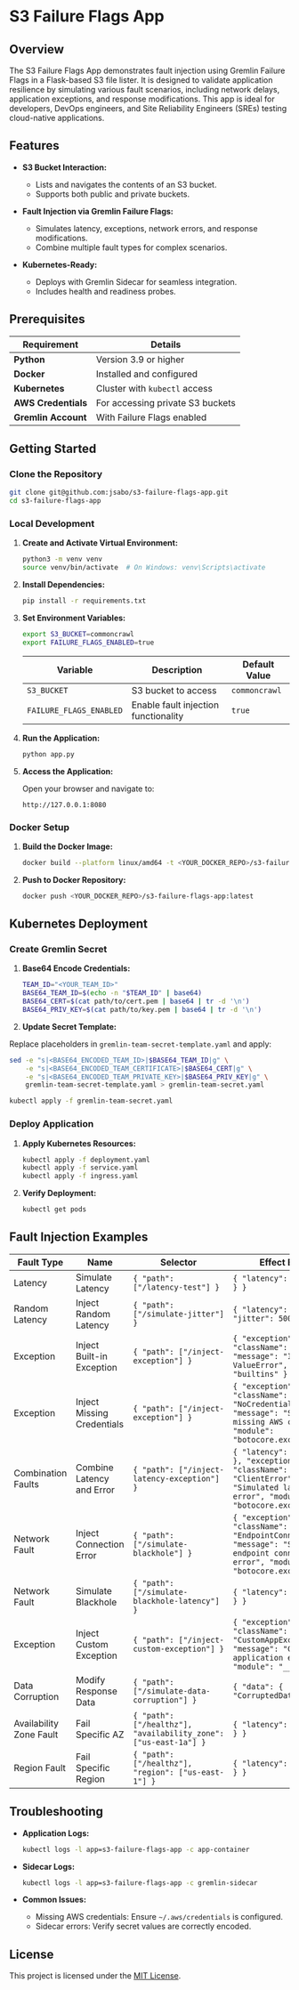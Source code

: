 # S3 Failure Flags App

## Overview

The S3 Failure Flags App demonstrates fault injection using Gremlin Failure Flags in a Flask-based S3 file lister. It is designed to validate application resilience by simulating various fault scenarios, including network delays, application exceptions, and response modifications. This app is ideal for developers, DevOps engineers, and Site Reliability Engineers (SREs) testing cloud-native applications.

## Features

- **S3 Bucket Interaction:**

  - Lists and navigates the contents of an S3 bucket.
  - Supports both public and private buckets.

- **Fault Injection via Gremlin Failure Flags:**

  - Simulates latency, exceptions, network errors, and response modifications.
  - Combine multiple fault types for complex scenarios.

- **Kubernetes-Ready:**

  - Deploys with Gremlin Sidecar for seamless integration.
  - Includes health and readiness probes.

## Prerequisites

| Requirement         | Details                          |
| ------------------- | -------------------------------- |
| **Python**          | Version 3.9 or higher            |
| **Docker**          | Installed and configured         |
| **Kubernetes**      | Cluster with `kubectl` access    |
| **AWS Credentials** | For accessing private S3 buckets |
| **Gremlin Account** | With Failure Flags enabled       |

## Getting Started

### Clone the Repository

```bash
git clone git@github.com:jsabo/s3-failure-flags-app.git
cd s3-failure-flags-app
```

### Local Development

1. **Create and Activate Virtual Environment:**

   ```bash
   python3 -m venv venv
   source venv/bin/activate  # On Windows: venv\Scripts\activate
   ```

2. **Install Dependencies:**

   ```bash
   pip install -r requirements.txt
   ```

3. **Set Environment Variables:**

   ```bash
   export S3_BUCKET=commoncrawl
   export FAILURE_FLAGS_ENABLED=true
   ```

   | Variable                | Description                          | Default Value |
   | ----------------------- | ------------------------------------ | ------------- |
   | `S3_BUCKET`             | S3 bucket to access                  | `commoncrawl` |
   | `FAILURE_FLAGS_ENABLED` | Enable fault injection functionality | `true`        |

4. **Run the Application:**

   ```bash
   python app.py
   ```

5. **Access the Application:**

   Open your browser and navigate to:

   ```
   http://127.0.0.1:8080
   ```

### Docker Setup

1. **Build the Docker Image:**

   ```bash
   docker build --platform linux/amd64 -t <YOUR_DOCKER_REPO>/s3-failure-flags-app:latest .
   ```

2. **Push to Docker Repository:**

   ```bash
   docker push <YOUR_DOCKER_REPO>/s3-failure-flags-app:latest
   ```

## Kubernetes Deployment

### Create Gremlin Secret

1. **Base64 Encode Credentials:**

   ```bash
   TEAM_ID="<YOUR_TEAM_ID>"
   BASE64_TEAM_ID=$(echo -n "$TEAM_ID" | base64)
   BASE64_CERT=$(cat path/to/cert.pem | base64 | tr -d '\n')
   BASE64_PRIV_KEY=$(cat path/to/key.pem | base64 | tr -d '\n')
   ```

2. **Update Secret Template:**

Replace placeholders in `gremlin-team-secret-template.yaml` and apply:

   ```bash
   sed -e "s|<BASE64_ENCODED_TEAM_ID>|$BASE64_TEAM_ID|g" \
       -e "s|<BASE64_ENCODED_TEAM_CERTIFICATE>|$BASE64_CERT|g" \
       -e "s|<BASE64_ENCODED_TEAM_PRIVATE_KEY>|$BASE64_PRIV_KEY|g" \
       gremlin-team-secret-template.yaml > gremlin-team-secret.yaml
   
   kubectl apply -f gremlin-team-secret.yaml
   ```

### Deploy Application

1. **Apply Kubernetes Resources:**

   ```bash
   kubectl apply -f deployment.yaml
   kubectl apply -f service.yaml
   kubectl apply -f ingress.yaml
   ```

2. **Verify Deployment:**

   ```bash
   kubectl get pods
   ```

## Fault Injection Examples

| Fault Type              | Name                       | Selector                                                        | Effect Example                                                                                                                                          |
| ----------------------- | -------------------------- | --------------------------------------------------------------- | ------------------------------------------------------------------------------------------------------------------------------------------------------- |
| Latency                 | Simulate Latency           | `{ "path": ["/latency-test"] }`                                 | `{ "latency": { "ms": 5000 } }`                                                                                                                         |
| Random Latency          | Inject Random Latency      | `{ "path": ["/simulate-jitter"] }`                              | `{ "latency": { "ms": 2000, "jitter": 500 } }`                                                                                                          |
| Exception               | Inject Built-in Exception  | `{ "path": ["/inject-exception"] }`                             | `{ "exception": { "className": "ValueError", "message": "Injected ValueError", "module": "builtins" } }`                                                |
| Exception               | Inject Missing Credentials | `{ "path": ["/inject-exception"] }`                             | `{ "exception": { "className": "NoCredentialsError", "message": "Simulated missing AWS credentials", "module": "botocore.exceptions" } }`               |
| Combination Faults      | Combine Latency and Error  | `{ "path": ["/inject-latency-exception"] }`                     | `{ "latency": { "ms": 2000 }, "exception": { "className": "ClientError", "message": "Simulated latency and error", "module": "botocore.exceptions" } }` |
| Network Fault           | Inject Connection Error    | `{ "path": ["/simulate-blackhole"] }`                           | `{ "exception": { "className": "EndpointConnectionError", "message": "Simulated endpoint connection error", "module": "botocore.exceptions" } }`        |
| Network Fault           | Simulate Blackhole         | `{ "path": ["/simulate-blackhole-latency"] }`                   | `{ "latency": { "ms": 60000 } }`                                                                                                                        |
| Exception               | Inject Custom Exception  | `{ "path": ["/inject-custom-exception"] }`                    | `{ "exception": { "className": "CustomAppException", "message": "Custom application exception", "module": "__main__" } }`                     |
| Data Corruption         | Modify Response Data       | `{ "path": ["/simulate-data-corruption"] }`                     | `{ "data": { "CorruptedData": true } }`                                                                                                                 |
| Availability Zone Fault | Fail Specific AZ           | `{ "path": ["/healthz"], "availability_zone": ["us-east-1a"] }` | `{ "latency": { "ms": 60000 } }`                                                                                                                        |
| Region Fault            | Fail Specific Region       | `{ "path": ["/healthz"], "region": ["us-east-1"] }`             | `{ "latency": { "ms": 60000 } }`                                                                                                                        |

## Troubleshooting

- **Application Logs:**

  ```bash
  kubectl logs -l app=s3-failure-flags-app -c app-container
  ```

- **Sidecar Logs:**

  ```bash
  kubectl logs -l app=s3-failure-flags-app -c gremlin-sidecar
  ```

- **Common Issues:**

  - Missing AWS credentials: Ensure `~/.aws/credentials` is configured.
  - Sidecar errors: Verify secret values are correctly encoded.

## License

This project is licensed under the [MIT License](LICENSE).


